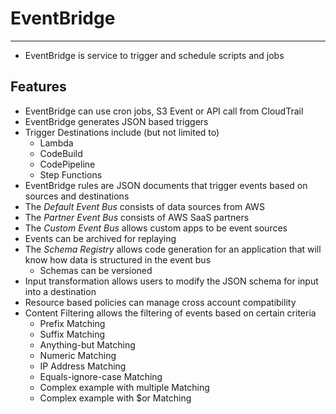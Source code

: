 # EventBridge

---

- EventBridge is service to trigger and schedule scripts and jobs

## Features

- EventBridge can use cron jobs, S3 Event or API call from CloudTrail
- EventBridge generates JSON based triggers
- Trigger Destinations include (but not limited to)
    - Lambda
    - CodeBuild
    - CodePipeline
    - Step Functions
- EventBridge rules are JSON documents that trigger events based on sources and destinations
- The *Default Event Bus* consists of data sources from AWS
- The *Partner Event Bus* consists of AWS SaaS partners
- The *Custom Event Bus* allows custom apps to be event sources
- Events can be archived for replaying
- The *Schema Registry* allows code generation for an application that will know how data is structured in the event bus
    - Schemas can be versioned
- Input transformation allows users to modify the JSON schema for input into a destination
- Resource based policies can manage cross account compatibility
- Content Filtering allows the filtering of events based on certain criteria
    - Prefix Matching
    - Suffix Matching
    - Anything-but Matching
    - Numeric Matching
    - IP Address Matching
    - Equals-ignore-case Matching
    - Complex example with multiple Matching 
    - Complex example with $or Matching
